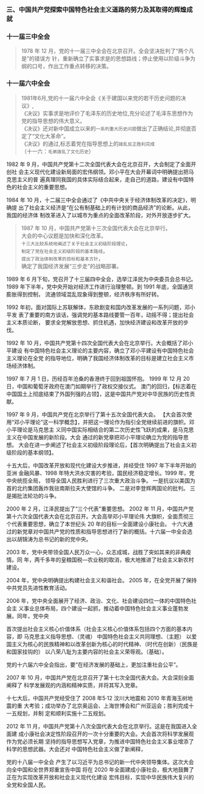 ### 三、中国共产党探索中国特色社会主义道路的努力及其取得的辉煌成就
### 十一届三中全会
>   1978 年 12 月，党的十一届三中全会在北京召开。全会坚决批判了“两个凡是”的错误方
    针，重新确立了实事求是的思想路线；停止使用以阶级斗争为纲的口号，作出工作重点转移的决策。

### 十一届六中全会
>   1981年6月,党的十一届六中全会《关于建国以来党的若干历史问题的决议》,    
    《决议》实事求是地评价了毛泽东的历史地位,充分论述了毛泽东思想作为党的指导思想的伟大意义。     
    《决议》还对新中国成立以来的`一系列重大历史问题`做出了正确结论,并彻底否定了“文化大革命”。    
    《决议》的通过,标志着党在指导思想上的`拨乱反正胜利完成`    
    （十一六：`毛弟拨乱了文化历史`）

1982 年 9 月，中国共产党第十二次全国代表大会在北京召开，大会制定了全面开创社
会主义现代化建设新局面的宏伟纲领。邓小平在大会开幕词中明确提出把马克思主义的普
遍真理同我国的具体实际结合起来，走自己的道路，建设有中国特色的社会主义的重要思想。

1984 年 10 月，十二届三中全会通过了《中共中央关于经济体制改革的决定》，明确提
出了社会主义经济是“在公有制基础上的有计划的商品经济”的论断。从此，我国的经济体
制改革进入了以城市为重点的全面改革阶段，对外开放逐步扩大。

>   1987 年 10 月，中国共产党第十三次全国代表大会在北京举行。         
大会的中心议题是加快和深化改革。         
`十三大比较系统地阐述了关于社会主义初级阶段理论`，         
`制定了党在社会主义初级阶段的基本路线`，         
`提出了政治体制改革的目标和基本方针`，         
确定了我国经济发展“三步走”的战略部署。         

1989 年 6 月下旬，党召开了十三届四中全会，选举江泽民为中央委员会总书记。1989
年下半年，党中央开始对经济工作进行治理整顿。到 1991 年底，全国通货膨胀得到控制，
流通领域混乱现象得到整顿，经济秩序有所好转。

1992 年初，面对国际上苏联解体，东欧剧变和国内改革发展的一系列问题，邓小平发
表了重要的南方谈话，强调党的基本路线要管一百年，动摇不得；提出社会主义本质论断，
要求全党解放思想、抓住机遇，加快经济建设和改革开放的步伐。

1992 年 10 月，中国共产党第十四次全国代表大会在北京举行。大会概括了邓小平建设
有中国特色社会主义理论的主要内容，确立了邓小平建设有中国特色社会主义理论在全党
的指导地位，明确了我国经济体制改革的目标是建立社会主义市场经济体制。

1997 年 7 月 1 日，历经百年沧桑的香港终于回到祖国怀抱。
1999 年 12 月 20 日，中国和葡萄牙政府在澳门如期举行了政权交接仪式。
澳门的回归，【标志着在中国国土上彻底结束了外国列强的占领】，这是中国共产党对中华民族的历史性贡献。

1997 年 9 月，中国共产党在北京举行了第十五次全国代表大会。
【大会首次使用“邓小平理论”这一科学概念】，并把这一理论作为指引全党继续前进的旗帜。邓小平理论是马克思主
义同中国实际相结合的第二次历史性飞跃的成果，是马克思主义在中国发展的新阶段。大会
通过的新党章把邓小平理论确立为党的指导思想。
大会在进一步阐述了社会主义初级阶段理论后，【首次明确提出了社会主义初级阶段的基本纲领】。

十五大后，中国改革开放和现代化建设大步推进，并经受住 1997 年下半年开始的亚洲
金融风暴、1998 年特大洪水灾害的考验，国民经济稳定增长。1999 年，党中央统揽全局，
领导全国人民胜利进行了三次重大政治斗争。
    一是抗议以美国为首的北约集团轰炸我驻南斯拉夫大使馆的斗争。
    二是对李登辉两国论的批判。
    三是揭批法轮功的斗争。

2000 年 2 月，江泽民提出了“三个代表”重要思想。
2002 年 11 月，中国共产党第十六次全国代表大会在北京召开。大会高举邓小平理论伟
大旗帜，全面贯彻三个代表重要思想，确立了本世纪头 20 年的目标一全面建设小康社会。
十六大通过的新党章对中国共产党的性质和指导思想进行了新的概括。十六届一中全会选
出以胡锦涛为总书记的新的党中央。

2003 年，党中央带领全国人民万众一心，众志成城，战胜了突如其来的非典疫情。同
年，两千多年的皇粮国税—农业税的取消，极大地推进了社会主义新农村建设。

2004 年，党中央明确提出构建社会主义和谐社会。
2005 年，在全党开展了保持中共党员先进性教育活动。

2006 年，党中央全面展开了经济、政治、文化、社会建设四位一体的中国特色社会主
义事业总体布局，四个建设一起抓，推动着中国特色社会主义事业蓬勃发展。同年，党中央

首次提出社会主义核心价值体系（社会主义核心价值体系包括四个方面的基本内容，即
    马克思主义指导思想、（灵魂）
    中国特色社会主义共同理想、（主题）
    以爱国主义为核心的民族精神和以改革创新为核心的时代精神、（时代在创新）（民族是和国家挂钩的）
    以八荣八耻为主要内容的社会主义荣辱观。（基础）。






党的十六届六中全会指出，要“在经济发展的基础上，更加注重社会公平”。

2007 年 10 月，中国共产党在北京召开了第十七次全国代表大会。大会深刻全面阐释了
科学发展观的内涵和精神实质，并将其写入党章。

十七大后，中国共产党经受住了 2008 年5·12 汶川大地震和 2010 年青海玉树地震的重
大考验；成功举办了北京奥运会、上海世博会和广州亚运会；胜利完成十一五规划，并制
定和顺利实施十二五规划。

2012 年 11 月，中国共产党第十八次全国代表大会在北京举行。这是在我国进入全面建
成小康社会决定性阶段召开的一次十分重要的大会。大会首次将科学发展观作为党必须长期
坚持的指导思想写入党章，为推进中国特色社会主义事业增添了科学的思想武器。大会还对
中国特色社会主义做了新阐释，


党的十八届一中全会
产生了以习近平为总书记的新一代中央领导集体。这次大会向全中国和全世界郑重宣告中国
将在 2020 年全面建成小康社会，极大地鼓舞了正在为实现改革开放和社会主义现代化建设
宏伟目标，实现中华民族伟大复兴的全党和全国人民。
